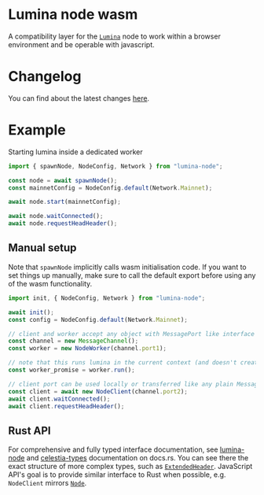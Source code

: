 # Lumina node wasm

A compatibility layer for the [`Lumina`](https://github.com/eigerco/lumina) node to
work within a browser environment and be operable with javascript.

# Changelog

You can find about the latest changes [here](https://github.com/eigerco/lumina/blob/main/node-wasm/CHANGELOG.md).

# Example
Starting lumina inside a dedicated worker

```javascript
import { spawnNode, NodeConfig, Network } from "lumina-node";

const node = await spawnNode();
const mainnetConfig = NodeConfig.default(Network.Mainnet);

await node.start(mainnetConfig);

await node.waitConnected();
await node.requestHeadHeader();
```

## Manual setup

Note that `spawnNode` implicitly calls wasm initialisation code. If you want to set things up manually, make sure to call the default export before using any of the wasm functionality.

```javascript
import init, { NodeConfig, Network } from "lumina-node";

await init();
const config = NodeConfig.default(Network.Mainnet);

// client and worker accept any object with MessagePort like interface e.g. Worker
const channel = new MessageChannel();
const worker = new NodeWorker(channel.port1);

// note that this runs lumina in the current context (and doesn't create a new web-worker). Promise created with `.run()` never completes.
const worker_promise = worker.run();

// client port can be used locally or transferred like any plain MessagePort
const client = await new NodeClient(channel.port2);
await client.waitConnected();
await client.requestHeadHeader();
```

## Rust API

For comprehensive and fully typed interface documentation, see [lumina-node](https://docs.rs/lumina-node/latest/lumina_node/) and [celestia-types](https://docs.rs/celestia-types/latest/celestia_types/) documentation on docs.rs. You can see there the exact structure of more complex types, such as [`ExtendedHeader`](https://docs.rs/celestia-types/latest/celestia_types/struct.ExtendedHeader.html). JavaScript API's goal is to provide similar interface to Rust when possible, e.g. `NodeClient` mirrors [`Node`](https://docs.rs/lumina-node/latest/lumina_node/node/struct.Node.html).


